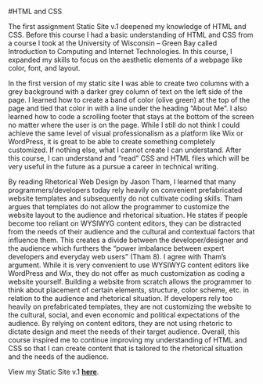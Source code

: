 #HTML and CSS

The first assignment Static Site v.1 deepened my knowledge of HTML and CSS.  Before this course I had a basic understanding of HTML and CSS from a course I took at the University of Wisconsin – Green Bay called Introduction to Computing and Internet Technologies. In this course, I expanded my skills to focus on the aesthetic elements of a webpage like color, font, and layout. 

In the first version of my static site I was able to create two columns with a grey background with a darker grey column of text on the left side of the page. I learned how to create a band of color (olive green) at the top of the page and tied that color in with a line under the heading “About Me”. I also learned how to code a scrolling footer that stays at the bottom of the screen no matter where the user is on the page. While I still do not think I could achieve the same level of visual professionalism as a platform like Wix or WordPress, it is great to be able to create something completely customized. If nothing else, what I cannot create I can understand. After this course, I can understand and “read” CSS and HTML files which will be very useful in the future as a pursue a career in technical writing. 

By reading Rhetorical Web Design by Jason Tham, I learned that many programmers/developers today rely heavily on convenient prefabricated website templates and subsequently do not cultivate coding skills. Tham argues that templates do not allow the programmer to customize the website layout to the audience and rhetorical situation. He states if people become too reliant on WYSIWYG content editors, they can be distracted from the needs of their audience and the cultural and contextual factors that influence them. This creates a divide between the developer/designer and the audience which furthers the “power imbalance between expert developers and everyday web users” (Tham 8). I agree with Tham’s argument. While it is very convenient to use WYSIWYG content editors like WordPress and Wix, they do not offer as much customization as coding a website yourself. Building a website from scratch allows the programmer to think about placement of certain elements, structure, color scheme, etc. in relation to the audience and rhetorical situation. If developers rely too heavily on prefabricated templates, they are not customizing the website to the cultural, social, and even economic and political expectations of the audience. By relying on content editors, they are not using rhetoric to dictate design and meet the needs of their target audience. Overall, this course inspired me to continue improving my understanding of HTML and CSS so that I can create content that is tailored to the rhetorical situation and the needs of the audience. 


View my Static Site v.1 **[here](https://nataliegardner.github.io/)**.
